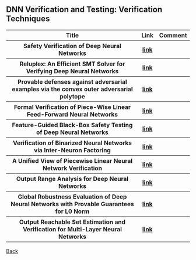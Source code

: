 <head>
  <meta charset="utf-8">

  <meta name="description" content="DNN Verification and Testing: Attacking Techniques">
  <meta name="author" content="SitePoint">

  <link rel="stylesheet" href="css/styles.css?v=1.0">

  <!--[if lt IE 9]>
    <script src="https://cdnjs.cloudflare.com/ajax/libs/html5shiv/3.7.3/html5shiv.js"></script>
  <![endif]-->
</head>

<body>
  
  <h2>DNN Verification and Testing: Verification Techniques </h2>
  
<table class="tg">

  <tr>
    <th class="tg-yw4l"> Title </th> 
    <th> Link </th>    
    <th class="tg-yw4l"> Comment </th> 
  </tr>
  
  <tr>
    <th class="tg-yw4l"> Safety Verification of Deep Neural Networks </th> 
    <th> <a href="https://arxiv.org/abs/1610.06940">link</a> </th>    
    <th class="tg-yw4l">  </th>   
  </tr>
    
  <tr>
    <th class="tg-yw4l"> Reluplex: An Efficient SMT Solver for Verifying Deep Neural Networks </th> 
    <th> <a href="https://arxiv.org/abs/1702.01135">link</a> </th>    
    <th class="tg-yw4l">  </th>   
  </tr>
  
  <tr>
    <th class="tg-yw4l"> Provable defenses against adversarial examples via the convex outer adversarial polytope </th> 
    <th> <a href="https://arxiv.org/abs/1711.00851">link</a> </th>    
    <th class="tg-yw4l">  </th>   
  </tr>
  
  <tr>
    <th class="tg-yw4l"> Formal Verification of Piece-Wise Linear Feed-Forward Neural Networks </th> 
    <th> <a href="https://arxiv.org/abs/1705.01320">link</a> </th>    
    <th class="tg-yw4l">  </th>   
  </tr>
  
  <tr>
    <th class="tg-yw4l"> Feature-Guided Black-Box Safety Testing of Deep Neural Networks </th> 
    <th> <a href="https://arxiv.org/abs/1710.07859">link</a> </th>    
    <th class="tg-yw4l">  </th>   
  </tr>
  
  <tr>
    <th class="tg-yw4l"> Verification of Binarized Neural Networks via Inter-Neuron Factoring </th> 
    <th> <a href="https://arxiv.org/abs/1710.03107">link</a> </th>    
    <th class="tg-yw4l">  </th>   
  </tr>
  
  <tr>
    <th class="tg-yw4l"> A Unified View of Piecewise Linear Neural Network Verification </th> 
    <th> <a href="https://arxiv.org/abs/1711.00455">link</a> </th>    
    <th class="tg-yw4l">  </th>   
  </tr>
  
  <tr>
    <th class="tg-yw4l"> Output Range Analysis for Deep Neural Networks </th> 
    <th> <a href="https://arxiv.org/abs/1709.09130">link</a> </th>    
    <th class="tg-yw4l">  </th>   
  </tr>
  
  <tr>
    <th class="tg-yw4l"> Global Robustness Evaluation of Deep Neural Networks with Provable Guarantees for L0 Norm </th> 
    <th> <a href="https://arxiv.org/abs/1804.05805">link</a> </th>    
    <th class="tg-yw4l">  </th>   
  </tr>
  
  <tr>
    <th class="tg-yw4l"> Output Reachable Set Estimation and Verification for Multi-Layer Neural Networks </th> 
    <th> <a href="https://arxiv.org/abs/1708.03322">link</a> </th>    
    <th class="tg-yw4l">  </th>   
  </tr>
    
</table>

<a href="https://github.com/TrustAI/Literature-on-DNN-Verification-and-Testing">Back</a>
  
</body>
</html>
